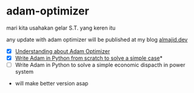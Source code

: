 # adam-optimizer
mari kita usahakan gelar S.T. yang keren itu

any update with adam optimizer will be published at my blog [almajid.dev](https://almajid.dev)

- [x] [Understanding about Adam Optimizer](https://www.almajid.dev/2025/04/understanding-adam-optimizer.html)
- [x] [Write Adam in Python from scratch to solve a simple case](https://www.almajid.dev/2025/09/trying-adam-optimizer-from-scratch.html)*
- [ ] Write Adam in Python to solve a simple economic dispacth in power system

* will make better version asap
